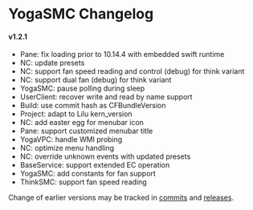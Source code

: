 YogaSMC Changelog
============================

#### v1.2.1
- Pane: fix loading prior to 10.14.4 with embedded swift runtime
- NC: update presets
- NC: support fan speed reading and control (debug) for think variant  
- NC: support dual fan (debug) for think variant
- YogaSMC: pause polling during sleep
- UserClient: recover write and read by name support
- Build: use commit hash as CFBundleVersion
- Project: adapt to Lilu kern_version
- NC: add easter egg for menubar icon
- Pane: support customized menubar title
- YogaVPC: handle WMI probing
- NC: optimize menu handling
- NC: override unknown events with updated presets
- BaseService: support extended EC operation
- YogaSMC: add constants for fan support
- ThinkSMC: support fan speed reading

Change of earlier versions may be tracked in [commits](https://github.com/zhen-zen/YogaSMC/commits/master) and [releases](https://github.com/zhen-zen/YogaSMC/releases).
